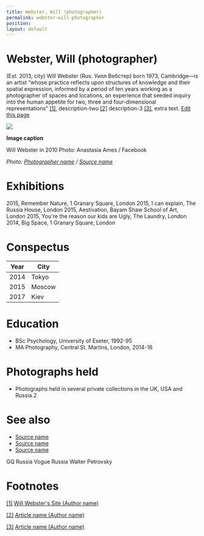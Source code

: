 ```yaml
---
title: Webster, Will (photographer)
permalink: webster-will-photographer
position:
layout: default
---
```


# Webster, Will (photographer)

(Est. 2013, city) Will Webster (Rus. Уилл Вебстер) born 1973, Cambridge—is an artist “whose practice reflects upon structures of knowledge and their spatial expression, informed by a period of ten years working as a photographer of spaces and locations, an experience that seeded inquiry into the human appetite for two, three and four-dimensional representations” <span id="a1">[\[1\]](#f1)</span>, description-two <span id="a2">[\[2\]](#f2)</span> description-3 <span id="a3">[\[3\]](#f3)</span>, extra text. [Edit this page](http://prose.io/#indexmod/encyclopedia/edit/master/webster-will-photographer.md)

![](/images/image-name.jpg)

**Image caption**

Will Webster in 2010
Photo: Anastasia Ames / Facebook

*Photo: [Photographer name](http://example.net/) / [Source name](http://example.net/)*

# Exhibitions

2015, Remember Nature, 1 Granary Square, London
2015, I can explain, The Russia House, London
2015, Aestivation, Bayam Shaw School of Art, London
2015, You're the reason our kids are Ugly, The Laundry, London
2014, Big Space, 1 Granary Square, London

# Conspectus

|Year|City|
|----|---------|
|2014|Tokyo|
|2015|Moscow|
|2017|Kiev|

# Education

+ BSc Psychology, University of Exeter, 1992-95
+ MA Photography, Central St. Martins, London, 2014-16
# Photographs held

+ Photographs held in several private collections in the UK, USA and Russia.2

# See also

- [Source name](http://example.net/)
- [Source name](http://example.net/)
- [Source name](http://example.net/)

GQ Russia
Vogue Russia
Walter Petrovsky

# Footnotes

[[1]](#a1) <span id="f1"></span> [Will Webster's Site (Author name)](http://example.net/article)

[[2]](#a2) <span id="f2"></span> [Article name (Author name)](http://example.net/article)

[[3]](#a3) <span id="f3"></span> [Article name (Author name)](http://example.net/article)
